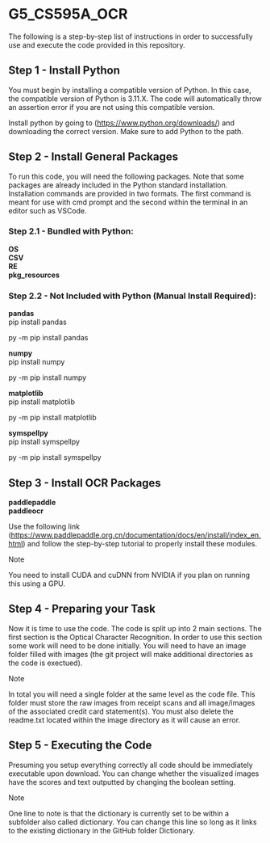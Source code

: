 # G5_CS595A_OCR
The following is a step-by-step list of instructions in order to successfully use and execute the code provided in this repository. 

## Step 1 - Install Python
You must begin by installing a compatible version of Python. In this case, the compatible version of Python is 3.11.X. The code will automatically throw an assertion error if you are not using this compatible version. 

Install python by going to (https://www.python.org/downloads/) and downloading the correct version. Make sure to add Python to the path.

## Step 2 - Install General Packages
To run this code, you will need the following packages. Note that some packages are already included in the Python standard installation. Installation commands are provided in two formats. The first command is meant for use with cmd prompt and the second within the terminal in an editor such as VSCode. 

### Step 2.1 - Bundled with Python:
**OS**\
**CSV**\
**RE**\
**pkg_resources**

### Step 2.2 - Not Included with Python (Manual Install Required):
**pandas**\
pip install pandas

py -m pip install pandas

**numpy**\
pip install numpy

py -m pip install numpy

**matplotlib**\
pip install matplotlib

py -m pip install matplotlib

**symspellpy**\
pip install symspellpy

py -m pip install symspellpy

## Step 3 - Install OCR Packages
**paddlepaddle**\
**paddleocr**

Use the following link (https://www.paddlepaddle.org.cn/documentation/docs/en/install/index_en.html) and follow the step-by-step tutorial to properly install these modules. 

> [!NOTE]
> You need to install CUDA and cuDNN from NVIDIA if you plan on running this using a GPU. 

## Step 4 - Preparing your Task
Now it is time to use the code. The code is split up into 2 main sections. The first section is the Optical Character Recognition. In order to use this section some work will need to be done initially. You will need to have an image folder filled with images (the git project will make additional directories as the code is exectued). 

> [!NOTE]
> In total you will need a single folder at the same level as the code file. This folder must store the raw images from receipt scans and all image/images of the associated credit card statement(s). You must also delete the readme.txt located within the image directory as it will cause an error. 

## Step 5 - Executing the Code
Presuming you setup everything correctly all code should be immediately executable upon download. You can change whether the visualized images have the scores and text outputted by changing the boolean setting. 
> [!NOTE]
> One line to note is that the dictionary is currently set to be within a subfolder also called dictionary. You can change this line so long as it links to the existing dictionary in the GitHub folder Dictionary.

